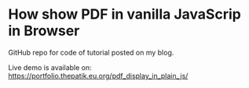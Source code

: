 # How show PDF in vanilla JavaScrip in Browser

GitHub repo for code of tutorial posted on my blog.

Live demo is available on: https://portfolio.thepatik.eu.org/pdf_display_in_plain_js/
